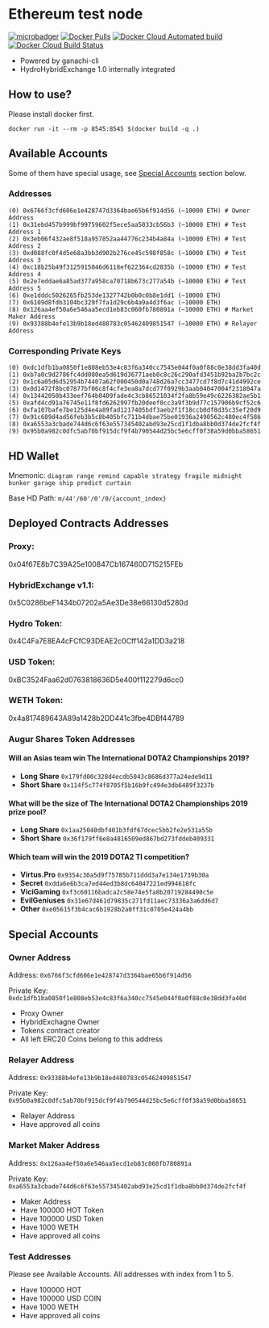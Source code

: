 # Ethereum test node
[![microbadger](https://images.microbadger.com/badges/image/hydroprotocolio/ethereum-test-node.svg)](https://microbadger.com/images/hydroprotocolio/ethereum-test-node)
[![Docker Pulls](https://img.shields.io/docker/pulls/hydroprotocolio/ethereum-test-node.svg)](https://hub.docker.com/r/hydroprotocolio/ethereum-test-node)
[![Docker Cloud Automated build](https://img.shields.io/docker/cloud/automated/hydroprotocolio/ethereum-test-node.svg)](https://hub.docker.com/r/hydroprotocolio/ethereum-test-node)
[![Docker Cloud Build Status](https://img.shields.io/docker/cloud/build/hydroprotocolio/ethereum-test-node.svg)](https://hub.docker.com/r/hydroprotocolio/ethereum-test-node)

- Powered by ganachi-cli
- HydroHybridExchange 1.0 internally integrated


## How to use?

Please install docker first.

	
	docker run -it --rm -p 8545:8545 $(docker build -q .)

## Available Accounts

Some of them have special usage, see [Special Accounts](#special-accounts) section below.

### Addresses

    (0) 0x6766f3cfd606e1e428747d3364bae65b6f914d56 (~10000 ETH) # Owner Address
    (1) 0x31ebd457b999bf99759602f5ece5aa5033cb56b3 (~10000 ETH) # Test Address 1
    (2) 0x3eb06f432ae8f518a957852aa44776c234b4a84a (~10000 ETH) # Test Address 2
    (3) 0xd088fc0f4d5e68a3bb3d902b276ce45c598f858c (~10000 ETH) # Test Address 3
    (4) 0xc18b25b49f3125915046d6118ef622364cd2835b (~10000 ETH) # Test Address 4
    (5) 0x2e7eddae6a85ad377a958ca70718b673c277a54b (~10000 ETH) # Test Address 5
    (6) 0xe1dddc5026265fb253de1327742b0b0c0b8e1dd1 (~10000 ETH)
    (7) 0x6109d8fdb3104bc329f7fa1d29c6b4a9a4d3f6ac (~10000 ETH)
    (8) 0x126aa4ef50a6e546aa5ecd1eb83c060fb780891a (~10000 ETH) # Market Maker Address
    (9) 0x93388b4efe13b9b18ed480783c05462409851547 (~10000 ETH) # Relayer Address

### Corresponding Private Keys

    (0) 0xdc1dfb1ba0850f1e808eb53e4c83f6a340cc7545e044f0a0f88c0e38dd3fa40d
    (1) 0xb7a0c9d2786fc4dd080ea5d619d36771aeb0c8c26c290afd3451b92ba2b7bc2c
    (2) 0x1c6a05d6d52954b74407a62f000450d0a748d26a7cc3477cd7f8d7c41d4992ce
    (3) 0x0d1472f8bc07877bf06c8f4cfe3ea8a7dcd77f0929b3aab04047004f2318047a
    (4) 0x13442050b433eef764b0409fade4c3cb86521034f2fa8b59e49c6226382ae5b1
    (5) 0xafd4cd91a76745e11f8fd6262997fb20deef0cc3a9f3b9d77c157906b9cf52c6
    (6) 0xfa107bafe7be125d4e4a89fad1217405bdf3aeb2f1f18ccb0df8d35c35ef20d9
    (7) 0x91c689d4ad56feb3b5c8b405bfc711b4dbae75be01936a2490562c480ec4f586
    (8) 0xa6553a3cbade744d6c6f63e557345402abd93e25cd1f1dba8bb0d374de2fcf4f
    (9) 0x95b0a982c0dfc5ab70bf915dcf9f4b790544d25bc5e6cff0f38a59d0bba58651

## HD Wallet

Mnemonic: `diagram range remind capable strategy fragile midnight bunker garage ship predict curtain`

Base HD Path: `m/44'/60'/0'/0/{account_index}`

## Deployed Contracts Addresses

### Proxy:

0x04f67E8b7C39A25e100847Cb167460D715215FEb

### HybridExchange v1.1:

0x5C0286beF1434b07202a5Ae3De38e66130d5280d

### Hydro Token:

0x4C4Fa7E8EA4cFCfC93DEAE2c0Cff142a1DD3a218

### USD Token:

0xBC3524Faa62d0763818636D5e400f112279d6cc0

### WETH Token:

0x4a817489643A89a1428b2DD441c3fbe4DBf44789

### Augur Shares Token Addresses

#### Will an Asias team win The International DOTA2 Championships 2019?

- **Long Share** `0x179fd00c328d4ecdb5043c8686d377a24ede9d11`
- **Short Share** `0x114f5c774f8705f5b16b9fc494e3db6489f3237b`

#### What will be the size of The International DOTA2 Championships 2019 prize pool?

- **Long Share** `0x1aa25040dbf401b3fdf67dcec5bb2fe2e531a55b`
- **Short Share** `0x36f179ff6e8a4816509ed867bd273fddeb409331`

#### Which team will win the 2019 DOTA2 TI competition?
- **Virtus.Pro** `0x9354c30a5d9f75785b711ddd3a7e134e1739b30a`
- **Secret** `0xdda6e6b3ca7ed44ed3b8dc64047221ed994618fc`
- **ViciGaming** `0xf3c60116badca2c58e74e5fa8b20719284490c5e`
- **EvilGeniuses** `0x31e67d461d79835c271fd11aec73336a3a6dd6d7`
- **Other** `0xe05615f3b4cac6b1928b2a0ff31c0705e424a4bb`

## Special Accounts

### Owner Address

Address: `0x6766f3cfd606e1e428747d3364bae65b6f914d56`

Private Key: `0xdc1dfb1ba0850f1e808eb53e4c83f6a340cc7545e044f0a0f88c0e38dd3fa40d`

- Proxy Owner
- HybridExchagne Owner
- Tokens contract creator
- All left ERC20 Coins belong to this address

### Relayer Address

Address: `0x93388b4efe13b9b18ed480783c05462409851547`

Private Key: `0x95b0a982c0dfc5ab70bf915dcf9f4b790544d25bc5e6cff0f38a59d0bba58651`

- Relayer Address
- Have approved all coins

### Market Maker Address

Address: `0x126aa4ef50a6e546aa5ecd1eb83c060fb780891a`

Private Key: `0xa6553a3cbade744d6c6f63e557345402abd93e25cd1f1dba8bb0d374de2fcf4f`

- Maker Address
- Have 100000 HOT Token
- Have 100000 USD Token
- Have 1000 WETH
- Have approved all coins

### Test Addresses

Please see Available Accounts. All addresses with index from 1 to 5.

- Have 100000 HOT
- Have 100000 USD COIN
- Have 1000 WETH
- Have approved all coins
